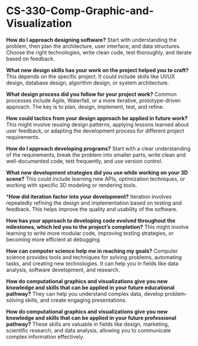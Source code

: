 # CS-330-Comp-Graphic-and-Visualization
**How do I approach designing software?**
Start with understanding the problem, then plan the architecture, user interface, and data structures. Choose the right technologies, write clean code, test thoroughly, and iterate based on feedback.

**What new design skills has your work on the project helped you to craft?**
This depends on the specific project. It could include skills like UI/UX design, database design, algorithm design, or system architecture.

**What design process did you follow for your project work?**
Common processes include Agile, Waterfall, or a more iterative, prototype-driven approach. The key is to plan, design, implement, test, and refine.

**How could tactics from your design approach be applied in future work?**
This might involve reusing design patterns, applying lessons learned about user feedback, or adapting the development process for different project requirements.

**How do I approach developing programs?**
Start with a clear understanding of the requirements, break the problem into smaller parts, write clean and well-documented code, test frequently, and use version control.

**What new development strategies did you use while working on your 3D scene?**
This could include learning new APIs, optimization techniques, or working with specific 3D modeling or rendering tools.

***How did iteration factor into your development?**
Iteration involves repeatedly refining the design and implementation based on testing and feedback. This helps improve the quality and usability of the software.

**How has your approach to developing code evolved throughout the milestones, which led you to the project’s completion?**
This might involve learning to write more modular code, improving testing strategies, or becoming more efficient at debugging.

**How can computer science help me in reaching my goals?**
Computer science provides tools and techniques for solving problems, automating tasks, and creating new technologies. It can help you in fields like data analysis, software development, and research.

**How do computational graphics and visualizations give you new knowledge and skills that can be applied in your future educational pathway?**
They can help you understand complex data, develop problem-solving skills, and create engaging presentations.

**How do computational graphics and visualizations give you new knowledge and skills that can be applied in your future professional pathway?** 
These skills are valuable in fields like design, marketing, scientific research, and data analysis, allowing you to communicate complex information effectively.
